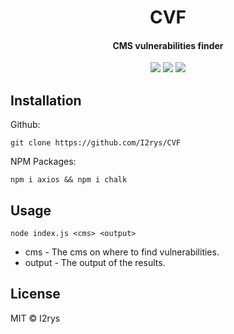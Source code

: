 <h1 align="center">CVF</h1>
<h4 align="center">CMS vulnerabilities finder</h4>
<p align="center">
	<a href="https://github.com/I2rys/CVF/blob/main/LICENSE"><img src="https://img.shields.io/github/license/I2rys/CVF?style=flat-square"></img></a>
	<a href="https://github.com/I2rys/CVF/issues"><img src="https://img.shields.io/github/issues/I2rys/CVF.svg"></img></a>
	<a href="https://nodejs.org/"><img src="https://img.shields.io/badge/-Nodejs-green?style=flat-square&logo=Node.js"></img></a>
</p>


## Installation
Github:

    git clone https://github.com/I2rys/CVF
    
NPM Packages:
```
npm i axios && npm i chalk
```

## Usage

    node index.js <cms> <output>
    
+ cms - The cms on where to find vulnerabilities.
+ output - The output of the results.
    
## License
MIT © I2rys
